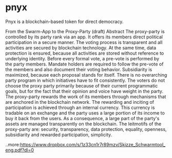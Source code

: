 # pnyx
Pnyx is a blockchain-based token for direct democracy.

From the Swarm-App to the Proxy-Party (draft)
Abstract
The proxy-party is controlled by its party rank via an app. It offers its members direct political
participation in a secure manner. The voting process is transparent and all activities are secured by
blockchain technology. At the same time, data protection is ensured, because all activities are stored
without reference to underlying identity. Before every formal vote, a pre-vote is performed by the party
members. Mandate holders are required to follow the pre-vote of the members and also document their
voting behavior. Subsidiarity is maximized, because each proposal stands for itself. There is no
overarching party program in which initiatives have to fit consistently.
The voters do not choose the
proxy party primarily because of their current programmatic goals, but for the fact that their opinion
and voice have weight in the party.
The proxy-party rewards the work of its members through mechanisms that are anchored in the
blockchain network. The rewarding and inciting of participation is achieved through an internal
currency. This currency is tradable on an exchange and the party uses a large portion of its income to
buy it back from the users. As a consequence, a large part of the party's assets are managed
transparently on the blockchain. The leitmotifs of the proxy-party are: security, transparency, data
protection, equality, openness, subsidiarity and rewarded participation, simplicity.

..more:https://www.dropbox.com/s/1z33cn1r7r89mzv/Skizze_Schwarmtool_eng.pdf?dl=0
